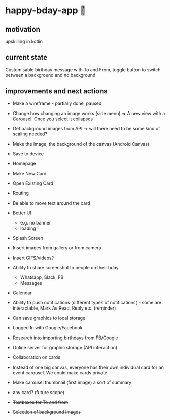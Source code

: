 # happy-bday-app 🎂
## motivation
upskilling in kotlin
## current state 
Customisable birthday message with To and From, toggle button to switch between a background and no background
## improvements and next actions
* Make a wireframe - partially done, paused

* Change how changing an image works (side menu) => A new view with a Carousel. Once you select it collapses
* Get background images from API -> will there need to be some kind of scaling needed?
* Make the image, the background of the canvas (Android Canvas)
* Save to device
* Homepage
 *  Make New Card
 * Open Existing Card
* Routing
* Be able to move text around the card
* Better UI 
  * e.g. no banner
  * loading
* Splash Screen 
* Insert images from gallery or from camera
* Insert GIFS/videos?
* Ability to share screenshot to people on their bday
  * Whatsapp, Slack, FB
  * Messages
* Calendar
* Ability to push notifications (different types of notifications) - some are interactable, Mark As Read, Reply etc. (reminder)
* Can save graphics to local storage
* Logged In with Google/Facebook
* Research into importing birthdays from FB/Google
* Online server for graphic storage (API interaction)
* Collaboration on cards
* Instead of one big canvas, everyone has their own individual card for an event carousel. We could make cards private. 
* Make carousel thumbnail (first image) a sort of summary

* any card? (future scope)

* ~~Textboxes for To and from~~
* ~~Selection of background images~~

